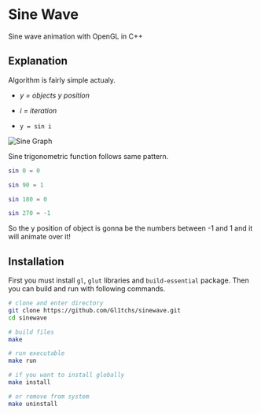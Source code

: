 # Sine Wave

Sine wave animation with OpenGL in C++

## Explanation

Algorithm is fairly simple actualy.

- *y = objects y position*

- *i = iteration*

- `y = sin i`

![Sine Graph](https://upload.wikimedia.org/wikipedia/commons/thumb/0/02/Simple_sine_wave.svg/1200px-Simple_sine_wave.svg.png "Sine Graph")

Sine trigonometric function follows same pattern.

```matlab
sin 0 = 0

sin 90 = 1

sin 180 = 0

sin 270 = -1
```

So the y position of object is gonna be the numbers between -1 and 1 and it will animate over it!

## Installation

First you must install `gl`, `glut` libraries and `build-essential` package. Then you can build and run with following commands.

```bash
# clone and enter directory
git clone https://github.com/Gl1tchs/sinewave.git
cd sinewave

# build files
make

# run executable
make run

# if you want to install globally
make install

# or remove from system
make uninstall
```
